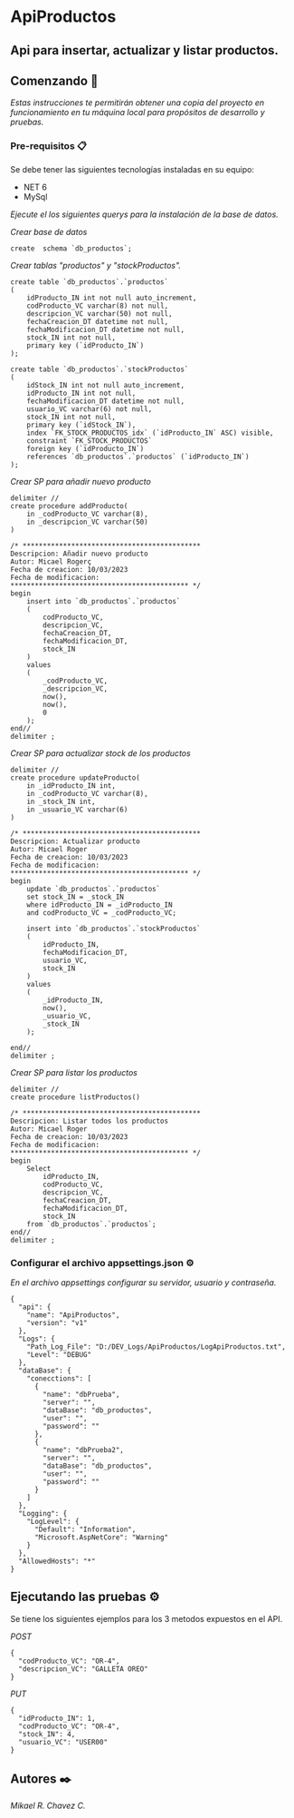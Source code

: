 ﻿# ApiProductos
Api para insertar, actualizar y listar productos.
---
## Comenzando 🚀
_Estas instrucciones te permitirán obtener una copia del proyecto en funcionamiento en tu máquina local para propósitos de desarrollo y pruebas._

### Pre-requisitos 📋
Se debe tener las siguientes tecnologías instaladas en su equipo:
* NET 6
* MySql

_Ejecute el los siguientes querys para la instalación de la base de datos._

_Crear base de datos_
```
create  schema `db_productos`;
```

_Crear tablas "productos" y "stockProductos"._
```
create table `db_productos`.`productos`
(
	idProducto_IN int not null auto_increment,
    codProducto_VC varchar(8) not null,
    descripcion_VC varchar(50) not null,
    fechaCreacion_DT datetime not null,
    fechaModificacion_DT datetime not null,
    stock_IN int not null,
    primary key (`idProducto_IN`)
);

create table `db_productos`.`stockProductos`
(
	idStock_IN int not null auto_increment,
    idProducto_IN int not null,
    fechaModificacion_DT datetime not null,
    usuario_VC varchar(6) not null,
    stock_IN int not null,
    primary key (`idStock_IN`),
    index `FK_STOCK_PRODUCTOS_idx` (`idProducto_IN` ASC) visible,
    constraint `FK_STOCK_PRODUCTOS`
    foreign key (`idProducto_IN`)
    references `db_productos`.`productos` (`idProducto_IN`)
);
```

_Crear SP para añadir nuevo producto_
```
delimiter //
create procedure addProducto(
    in _codProducto_VC varchar(8),
    in _descripcion_VC varchar(50)
)

/* ********************************************
Descripcion: Añadir nuevo producto
Autor: Micael Rogerç
Fecha de creacion: 10/03/2023
Fecha de modificacion:
******************************************** */
begin
	insert into `db_productos`.`productos`
    (
		codProducto_VC,
        descripcion_VC,
        fechaCreacion_DT,
        fechaModificacion_DT,
        stock_IN
    )
    values
    (
		_codProducto_VC,
        _descripcion_VC,
        now(),
        now(),
        0
    );
end//
delimiter ;
```

_Crear SP para actualizar stock de los productos_
```
delimiter //
create procedure updateProducto(
    in _idProducto_IN int,
    in _codProducto_VC varchar(8),
    in _stock_IN int,
    in _usuario_VC varchar(6)
)

/* ********************************************
Descripcion: Actualizar producto
Autor: Micael Roger
Fecha de creacion: 10/03/2023
Fecha de modificacion:
******************************************** */
begin
	update `db_productos`.`productos`
    set stock_IN = _stock_IN
    where idProducto_IN = _idProducto_IN
    and codProducto_VC = _codProducto_VC;
    
    insert into `db_productos`.`stockProductos`
    (
		idProducto_IN,
		fechaModificacion_DT,
		usuario_VC,
		stock_IN
    )
    values
    (
		_idProducto_IN,
		now(),
		_usuario_VC,
		_stock_IN
    );
    
end//
delimiter ;
```

_Crear SP para listar los productos_
```
delimiter //
create procedure listProductos()

/* ********************************************
Descripcion: Listar todos los productos
Autor: Micael Roger
Fecha de creacion: 10/03/2023
Fecha de modificacion:
******************************************** */
begin
	Select 
		idProducto_IN,
		codProducto_VC,
		descripcion_VC,
		fechaCreacion_DT,
        fechaModificacion_DT,
		stock_IN 
    from `db_productos`.`productos`;
end//
delimiter ;
```

### Configurar el archivo appsettings.json ⚙️
_En el archivo appsettings configurar su servidor, usuario y contraseña._
```
{
  "api": {
    "name": "ApiProductos",
    "version": "v1"
  },
  "Logs": {
    "Path_Log_File": "D:/DEV_Logs/ApiProductos/LogApiProductos.txt",
    "Level": "DEBUG"
  },
  "dataBase": {
    "conecctions": [
      {
        "name": "dbPrueba",
        "server": "",
        "dataBase": "db_productos",
        "user": "",
        "password": ""
      },
      {
        "name": "dbPrueba2",
        "server": "",
        "dataBase": "db_productos",
        "user": "",
        "password": ""
      }
    ]
  },
  "Logging": {
    "LogLevel": {
      "Default": "Information",
      "Microsoft.AspNetCore": "Warning"
    }
  },
  "AllowedHosts": "*"
}

```

## Ejecutando las pruebas ⚙️
Se tiene los siguientes ejemplos para los 3 metodos expuestos en el API.

_POST_
```
{
  "codProducto_VC": "OR-4",
  "descripcion_VC": "GALLETA OREO"
}
```

_PUT_
```
{
  "idProducto_IN": 1,
  "codProducto_VC": "OR-4",
  "stock_IN": 4,
  "usuario_VC": "USER00"
}
```

## Autores ✒️
_Mikael R. Chavez C._
